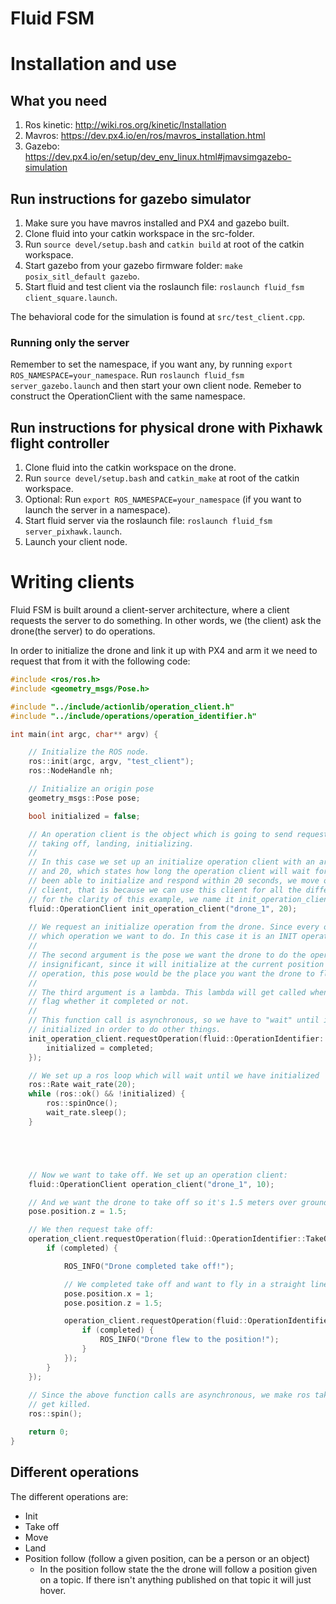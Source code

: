 # Fluid FSM


# Installation and use

## What you need

1. Ros kinetic: http://wiki.ros.org/kinetic/Installation 
2. Mavros: https://dev.px4.io/en/ros/mavros_installation.html
3. Gazebo: https://dev.px4.io/en/setup/dev_env_linux.html#jmavsimgazebo-simulation

## Run instructions for gazebo simulator

1. Make sure you have mavros installed and PX4 and gazebo built. 
2. Clone fluid into your catkin workspace in the src-folder.
3. Run `source devel/setup.bash` and `catkin build` at root of the catkin workspace.
4. Start gazebo from your gazebo firmware folder: `make posix_sitl_default gazebo`.
5. Start fluid and test client via the roslaunch file: `roslaunch fluid_fsm client_square.launch`.

The behavioral code for the simulation is found at `src/test_client.cpp`.

### Running only the server

Remember to set the namespace, if you want any, by running `export ROS_NAMESPACE=your_namespace`.
Run `roslaunch fluid_fsm server_gazebo.launch` and then start your own client node. Remeber to construct
the OperationClient with the same namespace.


## Run instructions for physical drone with Pixhawk flight controller

1. Clone fluid into the catkin workspace on the drone. 
2. Run `source devel/setup.bash` and `catkin_make` at root of the catkin workspace.
3. Optional: Run `export ROS_NAMESPACE=your_namespace` (if you want to launch the server in a namespace).
4. Start fluid server via the roslaunch file: `roslaunch fluid_fsm server_pixhawk.launch`.
5. Launch your client node.



# Writing clients

Fluid FSM is built around a client-server architecture, where a client requests the server to do something. In other words, we (the client) ask the drone(the server) to do operations. 

In order to initialize the drone and link it up with PX4 and arm it we need to request that from it with the following code: 

```cpp
#include <ros/ros.h>
#include <geometry_msgs/Pose.h>

#include "../include/actionlib/operation_client.h"
#include "../include/operations/operation_identifier.h"

int main(int argc, char** argv) {

    // Initialize the ROS node.
    ros::init(argc, argv, "test_client");
    ros::NodeHandle nh;

    // Initialize an origin pose
    geometry_msgs::Pose pose;

    bool initialized = false;

    // An operation client is the object which is going to send requests to the drone to do things, like moving, 
    // taking off, landing, initializing.
    //
    // In this case we set up an initialize operation client with an argument of drone_1 (which is the rps namespace)
    // and 20, which states how long the operation client will wait for a response from the drone. If the drone hasn't
    // been able to initialize and respond within 20 seconds, we move on. Notice that the type is a generic operation
    // client, that is because we can use this client for all the different things we want our drone to do. But just 
    // for the clarity of this example, we name it init_operation_client. 
    fluid::OperationClient init_operation_client("drone_1", 20);
    
    // We request an initialize operation from the drone. Since every operation client is generic we have to specify 
    // which operation we want to do. In this case it is an INIT operation since we want the drone to initialize. 
    //
    // The second argument is the pose we want the drone to do the operation at. In the case of an init operation it's
    // insignificant, since it will initialize at the current position it is at anyways. But in the case of a move
    // operation, this pose would be the place you want the drone to fly to.
    //
    // The third argument is a lambda. This lambda will get called when the operation finished and will include a
    // flag whether it completed or not.  
    //
    // This function call is asynchronous, so we have to "wait" until it finishes because the drone has to be 
    // initialized in order to do other things.
    init_operation_client.requestOperation(fluid::OperationIdentifier::Init, pose, [&](bool completed) {
        initialized = completed;
    });

    // We set up a ros loop which will wait until we have initialized
    ros::Rate wait_rate(20);
    while (ros::ok() && !initialized) {
        ros::spinOnce();
        wait_rate.sleep();
    }





    // Now we want to take off. We set up an operation client:
    fluid::OperationClient operation_client("drone_1", 10);

    // And we want the drone to take off so it's 1.5 meters over ground:
    pose.position.z = 1.5;

    // We then request take off:
    operation_client.requestOperation(fluid::OperationIdentifier::TakeOff, pose, [&](bool completed) {
        if (completed) {

            ROS_INFO("Drone completed take off!");

            // We completed take off and want to fly in a straight line forward
            pose.position.x = 1;
            pose.position.z = 1.5;

            operation_client.requestOperation(fluid::OperationIdentifier::Move, pose, [&](bool completed) {
                if (completed) {
                    ROS_INFO("Drone flew to the position!");
                }
            });
        }
    });
  
    // Since the above function calls are asynchronous, we make ros take over the main loop so the node doesn't 
    // get killed.
    ros::spin();

    return 0;
}
```


## Different operations

The different operations are:

- Init
- Take off
- Move
- Land
- Position follow (follow a given position, can be a person or an object)
    - In the position follow state the the drone will follow a position given on a topic. If there isn't anything
      published on that topic it will just hover.
      